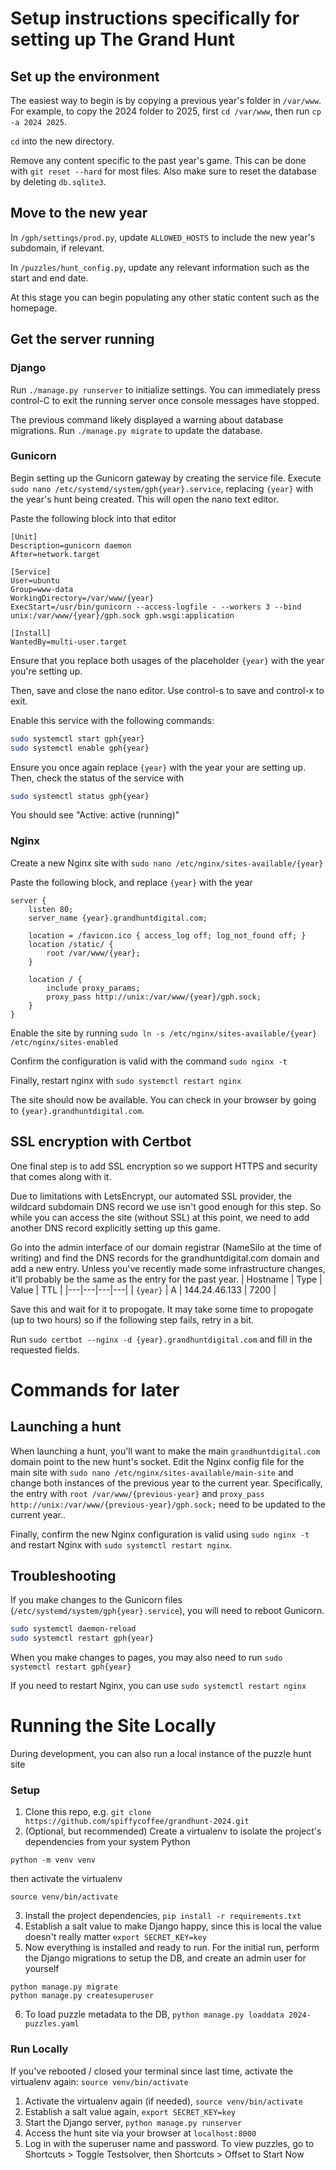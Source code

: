 # Setup instructions specifically for setting up The Grand Hunt

## Set up the environment

The easiest way to begin is by copying a previous year's folder in `/var/www`. For example, to copy the 2024 folder to 2025, first `cd /var/www`, then run `cp -a 2024 2025`.

`cd` into the new directory.

Remove any content specific to the past year's game. This can be done with `git reset --hard` for most files. Also make sure to reset the database by deleting `db.sqlite3`.

## Move to the new year

In `/gph/settings/prod.py`, update `ALLOWED_HOSTS` to include the new year's subdomain, if relevant.

In `/puzzles/hunt_config.py`, update any relevant information such as the start and end date.

At this stage you can begin populating any other static content such as the homepage.

## Get the server running

### Django

Run `./manage.py runserver` to initialize settings. You can immediately press control-C to exit the running server once console messages have stopped. 

The previous command likely displayed a warning about database migrations. Run `./manage.py migrate` to update the database.

### Gunicorn

Begin setting up the Gunicorn gateway by creating the service file. Execute `sudo nano /etc/systemd/system/gph{year}.service`, replacing `{year}` with the year's hunt being created. This will open the nano text editor.

Paste the following block into that editor
```
[Unit]
Description=gunicorn daemon
After=network.target

[Service]
User=ubuntu
Group=www-data
WorkingDirectory=/var/www/{year}
ExecStart=/usr/bin/gunicorn --access-logfile - --workers 3 --bind unix:/var/www/{year}/gph.sock gph.wsgi:application

[Install]
WantedBy=multi-user.target
```
Ensure that you replace both usages of the placeholder `{year}` with the year you're setting up.

Then, save and close the nano editor. Use control-s to save and control-x to exit.

Enable this service with the following commands:
```bash
sudo systemctl start gph{year}
sudo systemctl enable gph{year}
```

Ensure you once again replace `{year}` with the year your are setting up. Then, check the status of the service with
```bash
sudo systemctl status gph{year}
```
You should see "Active: active (running)"

### Nginx
Create a new Nginx site with `sudo nano /etc/nginx/sites-available/{year}`

Paste the following block, and replace `{year}` with the year
```
server {
    listen 80;
    server_name {year}.grandhuntdigital.com;

    location = /favicon.ico { access_log off; log_not_found off; }
    location /static/ {
        root /var/www/{year};
    }

    location / {
        include proxy_params;
        proxy_pass http://unix:/var/www/{year}/gph.sock;
    }
}
```

Enable the site by running `sudo ln -s /etc/nginx/sites-available/{year} /etc/nginx/sites-enabled`

Confirm the configuration is valid with the command `sudo nginx -t`

Finally, restart nginx with `sudo systemctl restart nginx`

The site should now be available. You can check in your browser by going to `{year}.grandhuntdigital.com`.

## SSL encryption with Certbot

One final step is to add SSL encryption so we support HTTPS and security that comes along with it. 

Due to limitations with LetsEncrypt, our automated SSL provider, the wildcard subdomain DNS record we use isn't good enough for this step. So while you can access the site (without SSL) at this point, we need to add another DNS record explicitly setting up this game.

Go into the admin interface of our domain registrar (NameSilo at the time of writing) and find the DNS records for the grandhuntdigital.com domain and add a new entry. Unless you've recently made some infrastructure changes, it'll probably be the same as the entry for the past year.
| Hostname | Type | Value | TTL |
|---|---|---|---|
| `{year}` | A | 144.24.46.133 | 7200 |

Save this and wait for it to propogate. It may take some time to propogate (up to two hours) so if the following step fails, retry in a bit.

Run `sudo certbot --nginx -d {year}.grandhuntdigital.com` and fill in the requested fields.


# Commands for later

## Launching a hunt

When launching a hunt, you'll want to make the main `grandhuntdigital.com` domain point to the new hunt's socket. Edit the Nginx config file for the main site with `sudo nano /etc/nginx/sites-available/main-site` and change both instances of the previous year to the current year. Specifically, the entry with `root /var/www/{previous-year}` and `proxy_pass http://unix:/var/www/{previous-year}/gph.sock;` need to be updated to the current year..

Finally, confirm the new Nginx configuration is valid using `sudo nginx -t` and restart Nginx with `sudo systemctl restart nginx`.

## Troubleshooting
If you make changes to the Gunicorn files (`/etc/systemd/system/gph{year}.service`), you will need to reboot Gunicorn.
```bash
sudo systemctl daemon-reload
sudo systemctl restart gph{year}
```

When you make changes to pages, you may also need to run `sudo systemctl restart gph{year}`

If you need to restart Nginx, you can use `sudo systemctl restart nginx`


# Running the Site Locally
During development, you can also run a local instance of the puzzle hunt site

### Setup
1. Clone this repo, e.g. `git clone https://github.com/spiffycoffee/grandhunt-2024.git`
2. (Optional, but recommended) Create a virtualenv to isolate the project's dependencies from your system Python
```
python -m venv venv
```
then activate the virtualenv
```
source venv/bin/activate
```
3. Install the project dependencies, `pip install -r requirements.txt`
4. Establish a salt value to make Django happy, since this is local the value doesn't really matter `export SECRET_KEY=key`
5. Now everything is installed and ready to run. For the initial run, perform the Django migrations to setup the DB, and create an admin user for yourself
```
python manage.py migrate
python manage.py createsuperuser
```
6. To load puzzle metadata to the DB, `python manage.py loaddata 2024-puzzles.yaml`

### Run Locally
If you've rebooted / closed your terminal since last time, activate the virtualenv again: `source venv/bin/activate`

1. Activate the virtualenv again (if needed), `source venv/bin/activate`
2. Establish a salt value again, `export SECRET_KEY=key`
3. Start the Django server, `python manage.py runserver`
4. Access the hunt site via your browser at `localhost:8000`
5. Log in with the superuser name and password. To view puzzles, go to Shortcuts > Toggle Testsolver, then Shortcuts > Offset to Start Now
